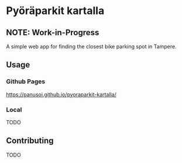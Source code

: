 # Pyöräparkit kartalla

## NOTE: Work-in-Progress

A simple web app for finding the closest bike parking spot in Tampere.

## Usage

### Github Pages

https://panusoi.github.io/pyoraparkit-kartalla/

### Local

TODO

## Contributing

TODO
